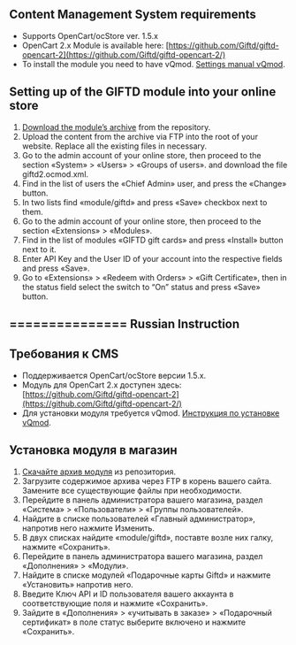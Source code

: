Content Management System requirements
----------------

* Supports OpenCart/ocStore ver. 1.5.x
* OpenCart 2.x Module is available here: [https://github.com/Giftd/giftd-opencart-2](https://github.com/Giftd/giftd-opencart-2/)
* To install the module you need to have vQmod. [Settings manual vQmod](https://github.com/vqmod/vqmod/wiki/Installing-vQmod-on-OpenCart).


Setting up of the GIFTD module into your online store
--------------------------

1. [Download the module’s archive](https://github.com/Giftd/giftd-opencart/) from the repository.
2. Upload the content from the archive via FTP into the root of your website. Replace all the existing files in necessary.
3. Go to the admin account of your online store, then proceed to the section «System» > «Users» > «Groups of users». and download the file giftd2.ocmod.xml.
4. Find in the list of users the «Chief Admin» user, and press the «Change» button.
5. In two lists find «module/giftd» and press «Save» checkbox next to them.
6. Go to the admin account of your online store, then proceed to the section «Extensions» > «Modules».
7. Find in the list of modules «GIFTD gift cards» and press «Install» button next to it.
8. Enter API Key and the User ID of your account into the respective fields and press «Save».
9. Go to «Extensions» > «Redeem with Orders» > «Gift Certificate», then in the status field select the switch to “On” status and press «Save» button.

===============
Russian Instruction
----------------

Требования к CMS
----------------

* Поддерживается OpenCart/ocStore версии 1.5.x.
* Модуль для OpenCart 2.x доступен здесь: [https://github.com/Giftd/giftd-opencart-2](https://github.com/Giftd/giftd-opencart-2/)
* Для установки модуля требуется vQmod. [Инструкция по установке vQmod](https://github.com/vqmod/vqmod/wiki/Installing-vQmod-on-OpenCart).

Установка модуля в магазин
--------------------------

1. [Скачайте архив модуля](https://github.com/Giftd/giftd-opencart/) из репозитория.
2. Загрузите содержимое архива через FTP в корень вашего сайта. Замените все существующие файлы при необходимости.
3. Перейдите в панель администратора вашего магазина, раздел «Система» > «Пользователи» > «Группы пользователей».
4. Найдите в списке пользователей «Главный администратор», напротив него нажмите Изменить.
5. В двух списках найдите «module/giftd», поставте возле них галку, нажмите «Сохранить».
6. Перейдите в панель администратора вашего магазина, раздел «Дополнения» > «Модули».
7. Найдите в списке модулей «Подарочные карты Giftd» и нажмите «Установить» напротив него.
8. Введите Ключ API и ID пользователя вашего аккаунта в соответствующие поля и нажмите «Сохранить».
9. Зайдите в «Дополнения» > «учитывать в заказе» > «Подарочный сертификат» в поле статус выберите включено и нажмите «Сохранить».
